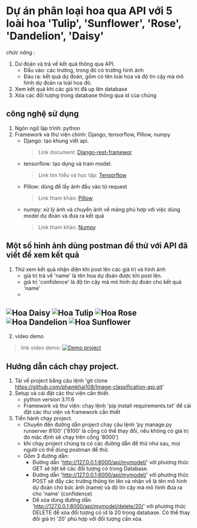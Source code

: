 # Dự án phân loại hoa qua API với 5 loài hoa 'Tulip', 'Sunflower', 'Rose', 'Dandelion', 'Daisy'
*chức năng :*
1. Dư đoán và trả về kết quả thông qua API.
   - Đầu vào: các trường, trong đó có trường hình ảnh
   - Đàu ra: kết quả dự đoán, gồm có tên loài hoa và độ tin cậy mà mô hình dự đoán ra loài hoa đó.
2. Xem kết quả khi các giá trị đã up lên database
3. Xóa các đối tượng trong database thông qua id của chúng
## công nghệ sử dụng
1. Ngôn ngữ lập trình:  python
2. Framework và thư viện chính: Django, tensorflow, Pillow, numpy
   - Django: tạo khung viết api.
     > Link document: [Django-rest-framewor](https://www.django-rest-framework.org/)
   - tensorflow: tạo dựng và train model.
     > Link tìm hiểu và học tập: [Tensorflow](https://www.tensorflow.org/?hl=vi)
   - Pillow: dùng để lấy ảnh đầu vào từ request
     > Link tham khảo: [Pillow](https://pypi.org/project/pillow/)
   - numpy: xử lý ảnh và chuyển ảnh về mảng phù hợp với việc dùng model dự đoán và đưa ra kết quả
     > Link tham khảo: [Numpy](https://numpy.org/)
## Một số hình ảnh dùng postman để thử với API đã viết để xem kết quả
1. Thử xem kết quả nhận diện khi post lên các giá trị và hình ảnh
   - giá trị trả về 'name' là tên hoa dự đoán được khi post lên.
   - giá trị 'confidence' là độ tin cậy mà mô hình dự đoán cho kết quả 'name'
   - 
![Hoa Daisy](https://drive.google.com/file/d/1mSSSrzVDU-PC1IEeWfkRQHEpMNvDwIbP/view?usp=sharing)
![Hoa Tulip](https://drive.google.com/file/d/1r3zIVZaBkOVG4b86BtvaVbMNIIlD9xkc/view?usp=sharing)
![Hoa Rose](https://drive.google.com/file/d/1pjdm0inSb-ytvZk0F-SbIFNQI8rgkG9z/view?usp=sharing)
![Hoa Dandelion](https://drive.google.com/file/d/1CPHgdK76MuC0QVRzz_96Gq0iQBZ9Lwxw/view?usp=sharing)
![Hoa Sunflower](https://drive.google.com/file/d/1W7Tk-4dxPMQekHWBgmmHPqF1P5I06tTf/view?usp=sharing)
-
2. video demo 
> link video demo: [![Demo project](https://drive.google.com/file/d/1pgxdYBS5nW1pdMKjb6-5BkY1w7jmO_7f/view?usp=sharing)]([video_url](https://youtu.be/-3oiGdVVrrk?si=IM_KjsAl-J1IAlMR)https://youtu.be/-3oiGdVVrrk?si=IM_KjsAl-J1IAlMR)
## Hướng dẫn cách chạy project.
1. Tải về project bằng câu lệnh 'git clone https://github.com/phamkhai108/Image-classification-api.git'
2. Setup và cài đặt các thư viện cần thiết.
   - python version 3.11.6
   - Framework và thư viện: chạy lệnh 'pip install requirements.txt' để cài đặt các thư viện và framework cần thiết
3. Tiến hành chạy project.
   - Chuyển đến đường dẫn project chay câu lệnh 'py manage.py runserver 8100' ('8100' là cổng có thể thay đổi, nếu không có giá trị đó mặc định sẽ chạy trên cổng '8000')
   - khi chạy project chúng ta có các đường dẫn để thử như sau, mọi người có thể dùng postman để thử.
   - Gồm 3 đường dẫn:
     - Đường dẫn 'http://127.0.0.1:8000/api/mymodel/' với phương thức GET sẽ liệt kê các đối tượng có trong Database.
     - Đường dẫn 'http://127.0.0.1:8000/api/mymodel/' với phương thức POST sẽ đẩy các trường thông tin lên và nhận về là tên mô hình dự đoán cho bức ảnh (name) và độ tin cậy mà mô hình đưa ra cho 'name' (confidence)
     - Dể xóa dùng đường dẫn 'http://127.0.0.1:8000/api/mymodel/delete/20/' với phương thức DELETE để xóa đối tượng có id là 20 trong database. Có thể thay đổi giá trị '20' phù hợp với đối tượng cần xóa.
